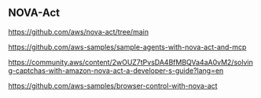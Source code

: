 ## NOVA-Act

https://github.com/aws/nova-act/tree/main

https://github.com/aws-samples/sample-agents-with-nova-act-and-mcp

https://community.aws/content/2wOUZ7tPvsDA4BfMBQVa4aA0vM2/solving-captchas-with-amazon-nova-act-a-developer-s-guide?lang=en

https://github.com/aws-samples/browser-control-with-nova-act
